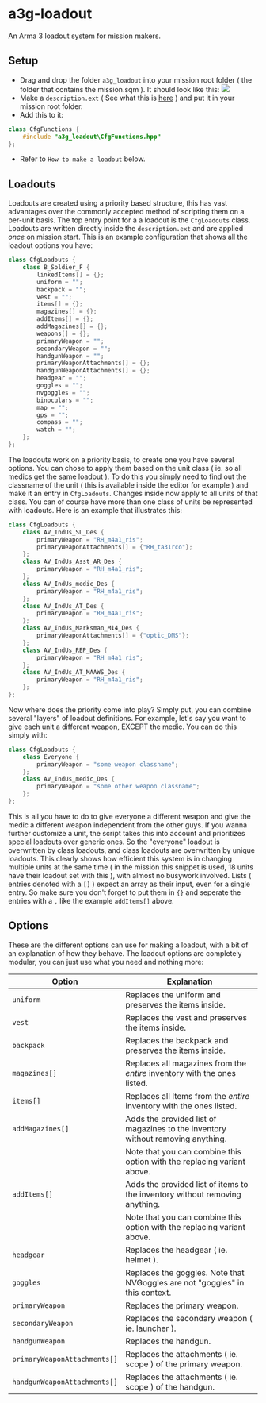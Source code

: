 a3g-loadout
===========
An Arma 3 loadout system for mission makers.

Setup
-----
- Drag and drop the folder `a3g_loadout` into your mission root folder ( the folder that contains the mission.sqm ). It should look like this:
![](http://puu.sh/cQMZ8/16464b6ef1.png)
- Make a `description.ext` ( See what this is [here](https://community.bistudio.com/wiki/Description.ext) ) and put it in your mission root folder.
- Add this to it:
``` c++ 
class CfgFunctions { 
	#include "a3g_loadout\CfgFunctions.hpp" 
};
```
- Refer to `How to make a loadout` below.

Loadouts
--------
Loadouts are created using a priority based structure, this has vast advantages over the commonly accepted method of scripting them on a per-unit basis.
The top entry point for a a loadout is the `CfgLoadouts` class. Loadouts are written directly inside the `description.ext` and are applied _once_ on mission start. This is an example configuration that shows all the loadout options you have:
``` c++
class CfgLoadouts {
	class B_Soldier_F {
		linkedItems[] = {};
		uniform = "";
		backpack = "";
		vest = "";
		items[] = {};
		magazines[] = {};
		addItems[] = {};
		addMagazines[] = {};
		weapons[] = {};
		primaryWeapon = "";
		secondaryWeapon = "";
		handgunWeapon = "";
		primaryWeaponAttachments[] = {};
		handgunWeaponAttachments[] = {};
		headgear = "";	
		goggles = "";
		nvgoggles = "";
		binoculars = "";
		map = "";
		gps = "";
		compass = "";
		watch = "";
	};
};
```
The loadouts work on a priority basis, to create one you have several options. You can chose to apply them based on the unit class ( ie. so all medics get the same loadout ).
To do this you simply need to find out the classname of the unit ( this is available inside the editor for example ) and make it an entry in `CfgLoadouts`.
Changes inside now apply to all units of that class. You can of course have more than one class of units be represented with loadouts. Here is an example that illustrates this:
``` c++
class CfgLoadouts {
	class AV_IndUs_SL_Des {
		primaryWeapon = "RH_m4a1_ris";
		primaryWeaponAttachments[] = {"RH_ta31rco"};
	};
	class AV_IndUs_Asst_AR_Des {
		primaryWeapon = "RH_m4a1_ris";
	};
	class AV_IndUs_medic_Des {
		primaryWeapon = "RH_m4a1_ris";
	};
	class AV_IndUs_AT_Des {
		primaryWeapon = "RH_m4a1_ris";
	};
	class AV_IndUs_Marksman_M14_Des {
		primaryWeaponAttachments[] = {"optic_DMS"};
	};
	class AV_IndUs_REP_Des {
		primaryWeapon = "RH_m4a1_ris";
	};
	class AV_IndUs_AT_MAAWS_Des {
		primaryWeapon = "RH_m4a1_ris";
	};
};
```
Now where does the priority come into play? Simply put, you can combine several "layers" of loadout definitions. For example, let's say you want to give each unit a different weapon, EXCEPT the medic.
You can do this simply with:
``` c++
class CfgLoadouts {
	class Everyone {
		primaryWeapon = "some weapon classname";
	};
	class AV_IndUs_medic_Des {
		primaryWeapon = "some other weapon classname";
	};
};
```
This is all you have to do to give everyone a different weapon and give the medic a different weapon independent from the other guys. If you wanna further customize a unit, the script takes this into account and prioritizes special loadouts over generic ones. So the "everyone" loadout is
overwritten by class loadouts, and class loadouts are overwritten by unique loadouts.
This clearly shows how efficient this system is in changing multiple units at the same time ( in the mission this snippet is used, 18 units have their loadout set with this ), with almost no busywork involved.
Lists ( entries denoted with a `[]` ) expect an array as their input, even for a single entry. So make sure you don't forget to put them in `{}` and seperate the entries with a `,` like the example `addItems[]` above.

Options
-------
These are the different options can use for making a loadout, with a bit of an explanation of how they behave. The loadout options are completely modular, you can just use what you need and nothing more:

| Option                       | Explanation                                                                     |
| ---------------------------- | ------------------------------------------------------------------------------- |
| `uniform`                    | Replaces the uniform and preserves the items inside.                            |
| `vest`                       | Replaces the vest and preserves the items inside.                               |
| `backpack`                   | Replaces the backpack and preserves the items inside.                           |
| `magazines[]`                | Replaces all magazines from the _entire_ inventory with the ones listed.        |
| `items[]`                    | Replaces all Items from the _entire_ inventory with the ones listed.            |
| `addMagazines[]`             | Adds the provided list of magazines to the inventory without removing anything. |
|                              | Note that you can combine this option with the replacing variant above.         |
| `addItems[]`                 | Adds the provided list of items to the inventory without removing anything.     |
|                              | Note that you can combine this option with the replacing variant above.         |
| `headgear`                   | Replaces the headgear ( ie. helmet ).                                           |
| `goggles`                    | Replaces the goggles. Note that NVGoggles are not "goggles" in this context.    |
| `primaryWeapon`              | Replaces the primary weapon.                                                    |
| `secondaryWeapon`            | Replaces the secondary weapon ( ie. launcher ).                                 |
| `handgunWeapon`              | Replaces the handgun.                                                           |
| `primaryWeaponAttachments[]` | Replaces the attachments ( ie. scope ) of the primary weapon.                   |
| `handgunWeaponAttachments[]` | Replaces the attachments ( ie. scope ) of the handgun.                          |
